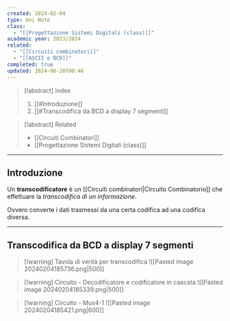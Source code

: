 ```yaml
---
created: 2024-02-04
type: Uni Note
class:
  - "[[Progettazione Sistemi Digitali (class)]]"
academic year: 2023/2024
related:
  - "[[Circuiti combinatori]]"
  - "[[ASCII e BCD]]"
completed: true
updated: 2024-06-28T00:46
---
```

>[!abstract] Index
>1. [[#Introduzione]]
>2. [[#Transcodifica da BCD a display 7 segmenti]]

>[!abstract] Related
>- [[Circuiti Combinatori]]
>- [[Progettazione Sistemi Digitali (class)]]

---
## Introduzione

Un **transcodificatore** è un [[Circuiti combinatori|Circuito Combinatorio]] che effettuare la *transcodifica di un informazione*.

Ovvero converte i dati trasmessi da una certa codifica ad una codifica diversa.

---
## Transcodifica da BCD a display 7 segmenti 

>[!warning] Tavola di verità per transcodifica
> ![[Pasted image 20240204185736.png|500]]

>[!warning] Circuito - Decodificatore e codificatore in cascata
>![[Pasted image 20240204185339.png|500]]

>[!warning] Circuito - Mux4-1
>![[Pasted image 20240204185421.png|600]]
